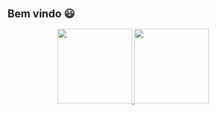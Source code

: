 ## Bem vindo 😃

<div align="center">
  <a href="https://github.com/DiogoSoftDev">
  <img height="150em" src="https://github-readme-stats.vercel.app/api?username=DiogoSoftDev&show_icons=true&theme=dark&include_all_commits=true&count_private=true"/>
  <img height="150em" src="https://github-readme-stats.vercel.app/api/top-langs/?username=DiogoSoftDev&layout=compact&langs_count=7&theme=dark"/>
</div>
                  
